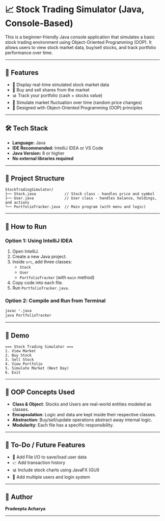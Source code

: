 # 📈 Stock Trading Simulator (Java, Console-Based)

This is a beginner-friendly Java console application that simulates a basic stock trading environment using Object-Oriented Programming (OOP). It allows users to view stock market data, buy/sell stocks, and track portfolio performance over time.

---

## 🚀 Features

- 🧾 Display real-time simulated stock market data
- 💸 Buy and sell shares from the market
- 📊 Track your portfolio (cash + stocks value)
- 🔁 Simulate market fluctuation over time (random price changes)
- 🧠 Designed with Object-Oriented Programming (OOP) principles

---

## 🛠 Tech Stack

- **Language:** Java
- **IDE Recommended:** IntelliJ IDEA or VS Code
- **Java Version:** 8 or higher
- **No external libraries required**

---

## 📂 Project Structure

```
StockTradingSimulator/
├── Stock.java             // Stock class - handles price and symbol
├── User.java              // User class - handles balance, holdings, and actions
└── PortfolioTracker.java  // Main program (with menu and logic)
```

---

## 🧪 How to Run

### Option 1: Using IntelliJ IDEA
1. Open IntelliJ.
2. Create a new Java project.
3. Inside `src`, add three classes:
   - `Stock`
   - `User`
   - `PortfolioTracker` (with `main` method)
4. Copy code into each file.
5. Run `PortfolioTracker.java`.

### Option 2: Compile and Run from Terminal
```bash
javac *.java
java PortfolioTracker
```

---

## 📸 Demo

```
=== Stock Trading Simulator ===
1. View Market
2. Buy Stock
3. Sell Stock
4. View Portfolio
5. Simulate Market (Next Day)
6. Exit
```

---

## 🧱 OOP Concepts Used

- **Class & Object**: Stocks and Users are real-world entities modeled as classes.
- **Encapsulation**: Logic and data are kept inside their respective classes.
- **Abstraction**: Buy/sell/update operations abstract away internal logic.
- **Modularity**: Each file has a specific responsibility.

---

## 📌 To-Do / Future Features

- 💾 Add File I/O to save/load user data
- 📈 Add transaction history
- 📊 Include stock charts using JavaFX (GUI)
- 🧠 Add multiple users and login system

---

## 👤 Author

**Pradeepta Acharya**

---
